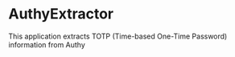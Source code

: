 # AuthyExtractor
This application extracts TOTP (Time-based One-Time Password) information from Authy
